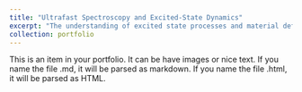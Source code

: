 ```yaml
---
title: "Ultrafast Spectroscopy and Excited-State Dynamics"
excerpt: "The understanding of excited state processes and material defects is a key  driver of human innovation and sustainable synthesis. My research focuses on simulating ultrafast spectroscopy observables and photochemical reactions to elucidate the complex dynamics of molecules in their excited  states. Additionally, I investigate the role of defects in materials to harness their unique properties for technological advancements. These efforts not only deepen our fundamental scientific knowledge but also pave the way  for breakthroughs in energy efficiency, material science, and computational methodologies, driving forward innovation and sustainability. 1<br/><img src='/images/Ultrafast.png'>"
collection: portfolio
---
```


This is an item in your portfolio. It can be have images or nice text. If you name the file .md, it will be parsed as markdown. If you name the file .html, it will be parsed as HTML. 
